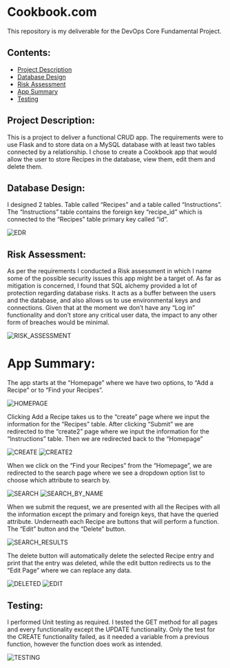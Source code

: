 # Cookbook.com
This repository is my deliverable for the DevOps Core Fundamental Project.

## Contents:
* [Project Description](#Project-Description)  
* [Database Design](#Database-Design)
* [Risk Assessment](#Risk-Assessment)
* [App Summary](#App-Summary)
* [Testing](#Testing)

## Project Description:  
This is a project to deliver a functional CRUD app. The requirements were to use Flask and to store data on a MySQL database with at least two tables connected by a relationship. I chose to create a Cookbook app that would allow the user to store Recipes in the database, view them, edit them and delete them. 

## Database Design:
I designed 2 tables. Table called “Recipes” and a table called “Instructions”. The “Instructions” table contains the foreign key “recipe_id” which is connected to the “Recipes” table primary key called “id”.  

![EDR](https://github.com/jkules991/cookbook.com/blob/aba685ca75963f26b1b4128a2c5ce5758cf0123f/pictures/edr.png)   


## Risk Assessment:
As per the requirements I conducted a Risk assessment in which I name some of the possible security issues this app might be a target of.
As far as mitigation is concerned, I found that SQL alchemy provided a lot of protection regarding database risks. It acts as a buffer between the users and the database, and also allows us to use environmental keys and connections.
Given that at the moment we don’t have any “Log in” functionality and don’t store any critical user data, the impact to any other form of breaches would be minimal.
   

![RISK_ASSESSMENT](https://github.com/jkules991/cookbook.com/blob/aba685ca75963f26b1b4128a2c5ce5758cf0123f/pictures/Threat%20assement.png)  
  


# App Summary:  
The app starts at the “Homepage” where we have two options, to “Add a Recipe” or to “Find your Recipes”.

![HOMEPAGE](https://github.com/jkules991/cookbook.com/blob/aba685ca75963f26b1b4128a2c5ce5758cf0123f/pictures/Homepage.png)

Clicking Add a Recipe takes us to the “create” page where we input the information for the “Recipes” table. After clicking “Submit” we are redirected to the “create2” page where we input the information for the “Instructions” table. Then we are redirected back to the “Homepage”


![CREATE](https://github.com/jkules991/cookbook.com/blob/aba685ca75963f26b1b4128a2c5ce5758cf0123f/pictures/Create2.png)						![CREATE2](https://github.com/jkules991/cookbook.com/blob/aba685ca75963f26b1b4128a2c5ce5758cf0123f/pictures/Create2.png) 

When we click on the “Find your Recipes” from the “Homepage”, we are redirected to the search page where we see a dropdown option list to choose which attribute to search by.

![SEARCH](https://github.com/jkules991/cookbook.com/blob/aba685ca75963f26b1b4128a2c5ce5758cf0123f/pictures/Search.png)					![SEARCH_BY_NAME](https://github.com/jkules991/cookbook.com/blob/aba685ca75963f26b1b4128a2c5ce5758cf0123f/pictures/search%20by%20name.png)

When we submit the request, we are presented with all the Recipes with all the information except the primary and foreign keys, that have the queried attribute.
Underneath each Recipe are buttons that will perform a function. The “Edit” button and the “Delete” button.

![SEARCH_RESULTS](https://github.com/jkules991/cookbook.com/blob/aba685ca75963f26b1b4128a2c5ce5758cf0123f/pictures/Search%20results.png)

The delete button will automatically delete the selected Recipe entry and print that the entry was deleted, while the edit button redirects us to the “Edit Page” where we can replace any data.

![DELETED](https://github.com/jkules991/cookbook.com/blob/aba685ca75963f26b1b4128a2c5ce5758cf0123f/pictures/Deleted.png)							![EDIT](https://github.com/jkules991/cookbook.com/blob/aba685ca75963f26b1b4128a2c5ce5758cf0123f/pictures/edit%20recipe%20page.png)


## Testing:  
I performed Unit testing as required. I tested the GET method for all pages and every functionality except the UPDATE functionality. Only the test for the CREATE functionality failed, as it needed a variable from a previous function, however the function does work as intended.

![TESTING](https://github.com/jkules991/cookbook.com/blob/aba685ca75963f26b1b4128a2c5ce5758cf0123f/pictures/Testing.png)